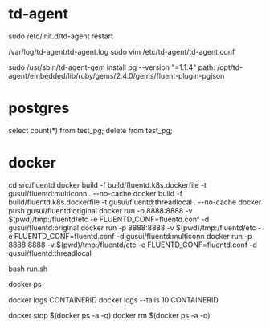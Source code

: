 
# td-agent
sudo /etc/init.d/td-agent restart

/var/log/td-agent/td-agent.log
sudo vim /etc/td-agent/td-agent.conf

sudo /usr/sbin/td-agent-gem install pg --version "=1.1.4"
path: /opt/td-agent/embedded/lib/ruby/gems/2.4.0/gems/fluent-plugin-pgjson

# postgres
select count(*) from test_pg;
delete from test_pg;

# docker 
cd src/fluentd
docker build -f build/fluentd.k8s.dockerfile -t gusui/fluentd:multiconn . --no-cache
docker build -f build/fluentd.k8s.dockerfile -t gusui/fluentd:threadlocal . --no-cache
docker push gusui/fluentd:original
docker run -p 8888:8888 -v $(pwd)/tmp:/fluentd/etc -e FLUENTD_CONF=fluentd.conf -d gusui/fluentd:original
docker run -p 8888:8888 -v $(pwd)/tmp:/fluentd/etc -e FLUENTD_CONF=fluentd.conf -d gusui/fluentd:multiconn
docker run -p 8888:8888 -v $(pwd)/tmp:/fluentd/etc -e FLUENTD_CONF=fluentd.conf -d gusui/fluentd:threadlocal

bash run.sh

docker ps

docker logs CONTAINERID
docker logs --tails 10 CONTAINERID

docker stop $(docker ps -a -q)
docker rm $(docker ps -a -q)